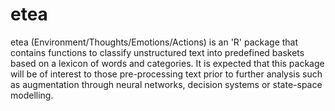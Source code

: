 # etea
etea (Environment/Thoughts/Emotions/Actions) is an 'R' package that contains functions to classify unstructured text into predefined baskets based on a lexicon of words and categories.  It is expected that this package will be of interest to those pre-processing text prior to further analysis such as augmentation through neural networks, decision systems or state-space modelling.
